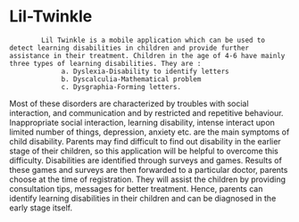 # Lil-Twinkle


<!-- ABSTRACT OF THE PROJECT -->
            Lil Twinkle is a mobile application which can be used to detect learning disabilities in children and provide further assistance in their treatment. Children in the age of 4-6 have mainly three types of learning disabilities. They are :
                 a. Dyslexia-Disability to identify letters
                 b. Dyscalculia-Mathematical problem 
                 c. Dysgraphia-Forming letters.
Most of these disorders are characterized by troubles with social interaction, and communication and by restricted and repetitive behaviour. Inappropriate social interaction, learning disability, intense interact upon limited number of things, depression, anxiety etc. are the main symptoms of child disability. Parents may find difficult to find out disability in the earlier stage of their children, so this application will be helpful to overcome this difficulty. Disabilities are identified through surveys and games. Results of these games and surveys are then forwarded to a particular doctor, parents choose at the time of registration. They will assist the children by providing consultation tips, messages for better treatment. Hence, parents can identify learning disabilities in their children and can be diagnosed in the early stage itself.
